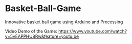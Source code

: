 # Basket-Ball-Game
Innovative basket ball game using Arduino and Processing

Video Demo of the Game: https://www.youtube.com/watch?v=5vEAPPHU8Rw&feature=youtu.be
